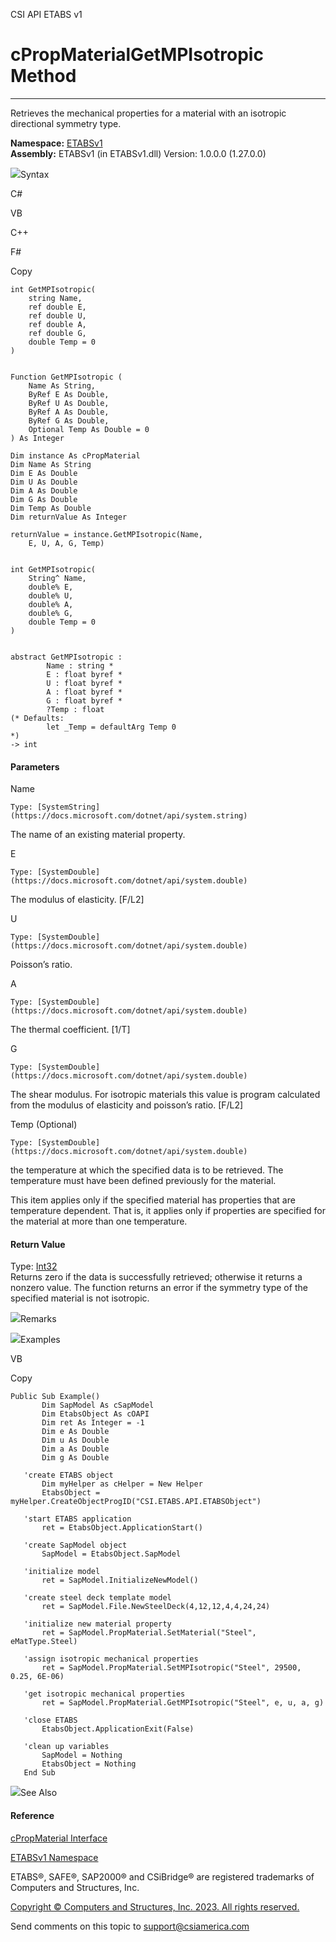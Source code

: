 ﻿

CSI API ETABS v1

# cPropMaterialGetMPIsotropic Method  
  
---  
  
Retrieves the mechanical properties for a material with an isotropic
directional symmetry type.

**Namespace:** [ETABSv1](2780f1b8-2033-5289-2298-1cdb2a7508d9.htm)  
**Assembly:** ETABSv1 (in ETABSv1.dll) Version: 1.0.0.0 (1.27.0.0)

![](../icons/SectionExpanded.png)Syntax

C#

VB

C++

F#

Copy

    
    
    int GetMPIsotropic(
    	string Name,
    	ref double E,
    	ref double U,
    	ref double A,
    	ref double G,
    	double Temp = 0
    )
    
    
    Function GetMPIsotropic ( 
    	Name As String,
    	ByRef E As Double,
    	ByRef U As Double,
    	ByRef A As Double,
    	ByRef G As Double,
    	Optional Temp As Double = 0
    ) As Integer
    
    Dim instance As cPropMaterial
    Dim Name As String
    Dim E As Double
    Dim U As Double
    Dim A As Double
    Dim G As Double
    Dim Temp As Double
    Dim returnValue As Integer
    
    returnValue = instance.GetMPIsotropic(Name, 
    	E, U, A, G, Temp)
    
    
    int GetMPIsotropic(
    	String^ Name, 
    	double% E, 
    	double% U, 
    	double% A, 
    	double% G, 
    	double Temp = 0
    )
    
    
    abstract GetMPIsotropic : 
            Name : string * 
            E : float byref * 
            U : float byref * 
            A : float byref * 
            G : float byref * 
            ?Temp : float 
    (* Defaults:
            let _Temp = defaultArg Temp 0
    *)
    -> int 
    

#### Parameters

Name

    Type: [SystemString](https://docs.microsoft.com/dotnet/api/system.string)  
The name of an existing material property.

E

    Type: [SystemDouble](https://docs.microsoft.com/dotnet/api/system.double)  
The modulus of elasticity. [F/L2]

U

    Type: [SystemDouble](https://docs.microsoft.com/dotnet/api/system.double)  
Poisson’s ratio.

A

    Type: [SystemDouble](https://docs.microsoft.com/dotnet/api/system.double)  
The thermal coefficient. [1/T]

G

    Type: [SystemDouble](https://docs.microsoft.com/dotnet/api/system.double)  
The shear modulus. For isotropic materials this value is program calculated
from the modulus of elasticity and poisson’s ratio. [F/L2]

Temp (Optional)

    Type: [SystemDouble](https://docs.microsoft.com/dotnet/api/system.double)  
the temperature at which the specified data is to be retrieved. The
temperature must have been defined previously for the material.

This item applies only if the specified material has properties that are
temperature dependent. That is, it applies only if properties are specified
for the material at more than one temperature.

#### Return Value

Type: [Int32](https://docs.microsoft.com/dotnet/api/system.int32)  
Returns zero if the data is successfully retrieved; otherwise it returns a
nonzero value. The function returns an error if the symmetry type of the
specified material is not isotropic.

![](../icons/SectionExpanded.png)Remarks

![](../icons/SectionExpanded.png)Examples

VB

Copy

    
    
    Public Sub Example()
           Dim SapModel As cSapModel
           Dim EtabsObject As cOAPI
           Dim ret As Integer = -1
           Dim e As Double
           Dim u As Double
           Dim a As Double
           Dim g As Double
    
       'create ETABS object
           Dim myHelper as cHelper = New Helper
           EtabsObject = myHelper.CreateObjectProgID("CSI.ETABS.API.ETABSObject")
    
       'start ETABS application
           ret = EtabsObject.ApplicationStart()
    
       'create SapModel object
           SapModel = EtabsObject.SapModel
    
       'initialize model
           ret = SapModel.InitializeNewModel()
    
       'create steel deck template model
           ret = SapModel.File.NewSteelDeck(4,12,12,4,4,24,24)
    
       'initialize new material property
           ret = SapModel.PropMaterial.SetMaterial("Steel", eMatType.Steel)
    
       'assign isotropic mechanical properties
           ret = SapModel.PropMaterial.SetMPIsotropic("Steel", 29500, 0.25, 6E-06)
    
       'get isotropic mechanical properties
           ret = SapModel.PropMaterial.GetMPIsotropic("Steel", e, u, a, g)
    
       'close ETABS
           EtabsObject.ApplicationExit(False)
    
       'clean up variables
           SapModel = Nothing
           EtabsObject = Nothing
       End Sub

![](../icons/SectionExpanded.png)See Also

#### Reference

[cPropMaterial Interface](9c207615-6f75-9e34-741c-041d0b2ac537.htm)

[ETABSv1 Namespace](2780f1b8-2033-5289-2298-1cdb2a7508d9.htm)

ETABS®, SAFE®, SAP2000® and CSiBridge® are registered trademarks of Computers
and Structures, Inc.  

[Copyright © Computers and Structures, Inc. 2023. All rights
reserved.](http://www.csiamerica.com)

Send comments on this topic to
[support@csiamerica.com](mailto:support%40csiamerica.com?Subject=CSI%20API%20ETABS%20v1)

